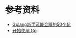 # 参考资料
+ [Golang新手可能会踩的50个坑](https://studygolang.com/articles/35591)
+ [开始使用 Go](https://docs.microsoft.com/zh-cn/learn/paths/go-first-steps/)
